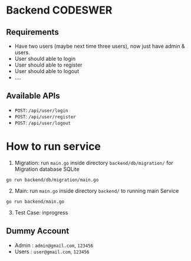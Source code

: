 # Backend CODESWER

## Requirements

- Have two users (maybe next time three users), now just have admin & users.
- User should able to login
- User should able to register
- User should able to logout
- ....

## Available APIs

- `POST`: `/api/user/login`
- `POST`: `/api/user/register`
- `POST`: `/api/user/logout`

# How to run service
1. Migration: run `main.go` inside directory `backend/db/migration/` for Migration database SQLite
```
go run backend/db/migration/main.go  
```
2. Main: run `main.go` inside directory `backend/` to running main Service
```
go run backend/main.go
```
3. Test Case: inprogress

## Dummy Account
- Admin : `admin@gmail.com`, `123456`
- Users : `user@gmail.com`, `123456`